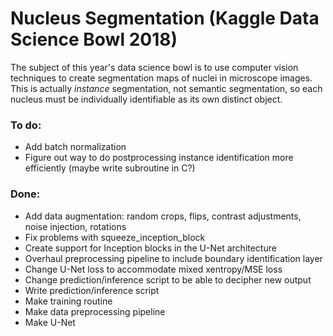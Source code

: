 # Nucleus Segmentation (Kaggle Data Science Bowl 2018)

The subject of this year's data science bowl is to use computer vision techniques to create segmentation maps of nuclei in microscope images. This is actually _instance_ segmentation, not semantic segmentation, so each nucleus must be individually identifiable as its own distinct object.

### To do:
* Add batch normalization
* Figure out way to do postprocessing instance identification more efficiently (maybe write subroutine in C?)

### Done:
* Add data augmentation: random crops, flips, contrast adjustments, noise injection, rotations
* Fix problems with squeeze_inception_block
* Create support for Inception blocks in the U-Net architecture
* Overhaul preprocessing pipeline to include boundary identification layer
* Change U-Net loss to accommodate mixed xentropy/MSE loss
* Change prediction/inference script to be able to decipher new output
* Write prediction/inference script
* Make training routine
* Make data preprocessing pipeline
* Make U-Net